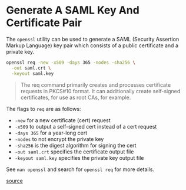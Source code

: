# Generate A SAML Key And Certificate Pair

The `openssl` utility can be used to generate a SAML (Security Assertion Markup
Language) key pair which consists of a public certificate and a private key.

```bash
openssl req -new -x509 -days 365 -nodes -sha256 \
  -out saml.crt \
  -keyout saml.key
```

> The req command primarily creates and processes certificate requests in
> PKCS#10 format. It can additionally create self-signed certificates, for use
> as root CAs, for example.

The flags to `req` are as follows:
- `-new` for a new certificate (cert) request
- `-x509` to output a self-signed cert instead of a cert request
- `-days 365` for a year-long cert
- `-nodes` to not encrypt the private key
- `-sha256` is the digest algorithm for signing the cert
- `-out saml.crt` specifies the certificate output file
- `-keyout saml.key` specifies the private key output file

See `man openssl` and search for `openssl req` for more details.

[source](https://www.lightsaml.com/LightSAML-Core/Cookbook/How-to-generate-key-pair/)
